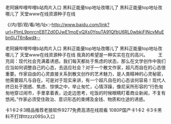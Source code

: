 老阿姨哔哩哔哩b站肉片入口
黑料正能量top地址改哪儿了
黑料正能量top地址改哪儿了
天堂www在线资源种子在线


《/内/部/观/看/地/址👉http://www.baidu.com/link?url=PImL9pnrcnEBTZd0DJwE1moEyQXs0YpuTA91QfbU6RL0wbkiFlNcvMuEbn0iJT6n&wd》--

老阿姨哔哩哔哩b站肉片入口
黑料正能量top地址改哪儿了
黑料正能量top地址改哪儿了
天堂www在线资源种子在线
我真的希望是一种实实在在的高兴。
　　王充闾：现代社会充满着诱惑。我们每天都处于焦虑的状态，那么在文学创作中我们应当如何调整自己的心态，去适应社会？对于一个散文作家，超凡而自在的心态很重要。作家自由的心灵直接关系到散文创作的艺术魅力，是人类精神的心灵秘密，他需要超凡与自在。可是对于现实来讲，有一个超凡自在的心态谈何容易！现代人终日处于困惑、焦虑、惊惧之中，举止匆忙，心情浮躁，像尼采所形容的“行色匆匆地穿过闹市，手里拿着表，边走边思考，吃饭的时候眼睛盯着商业新闻，不复有悠闲。”作家必须受住政治、意识形态的束缚及金钱、物质和仕途的诱惑。





卡1卡2卡3精品推荐老狼软件9277免费高清在线观看 1080P国产卡1卡2 卡3卡黑料不打烊tttzzz09So入口
